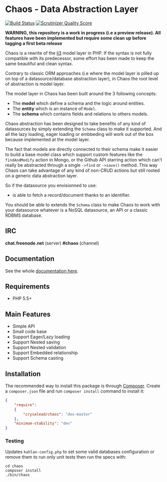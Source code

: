 # Chaos - Data Abstraction Layer

[![Build Status](https://travis-ci.org/crysalead/chaos.png?branch=master)](https://travis-ci.org/crysalead/chaos)
[![Scrutinizer Quality Score](https://scrutinizer-ci.com/g/crysalead/chaos/badges/quality-score.png?b=master)](https://scrutinizer-ci.com/g/crysalead/chaos/)

**WARNING, this repository is a work in progress (i.e a preview release). All features have been implemented but require some clean up before tagging a first beta release**

Chaos is a rewrite of the [li3](http://li3.me/) model layer in PHP. If the syntax is not fully compatible with its predecessor, some effort has been made to keep the same beautiful and clean syntax.

Contrary to classic ORM approaches (i.e where the model layer is pilled up on top of a datasource/database abstraction layer), in Chaos the root level of abstraction is model layer.

The model layer in Chaos has been built around the 3 following concepts:

 * The **model** which define a schema and the logic around entities.
 * The **entity** which is an instance of `Model`.
 * The **schema** which contains fields and relations to others models.

Chaos abstraction has been designed to take benefits of any kind of datasources by simply extending the `Schema` class to make it supported. And all the lazy loading, eager loading or embbeding will work out of the box because implemented at the model layer.

The fact that models are directly connected to their schema make it easier to build a base model class which support custom features like the `findAndModify` action in Mongo, or the Github API starring action which can't really be abstracted through a single `->find` or `->save()` method. This way Chaos can take advantage of any kind of non-CRUD actions but still rooted on a generic data abstraction layer.

So if the datasource you envisionned to use:

 * is able to fetch a record/document thanks to an identifier.

You should be able to extends the `Schema` class to make Chaos to work with your datasource whatever is a NoSQL datasource, an API or a classic RDBMS database.

## IRC

**chat.freenode.net** (server)
**#chaos** (channel)

## Documentation

See the whole [documentation here](http://chaos.readthedocs.org/en/latest).

## Requirements

 * PHP 5.5+

## Main Features

* Simple API
* Small code base
* Support Eager/Lazy loading
* Support Nested saving
* Support Nested validation
* Support Embedded relationship
* Support Schema casting

## Installation

The recommended way to install this package is through [Composer](http://getcomposer.org/).
Create a `composer.json` file and run `composer install` command to install it:

```json
{
    "require":
    {
        "crysalead/chaos": "dev-master"
    },
    "minimum-stability": "dev"
}
```

### Testing

Updates `kahlan-config.php` to set some valid databases configuration or remove them to run only unit tests then run the specs with:

```
cd chaos
composer install
./bin/chaos
```
